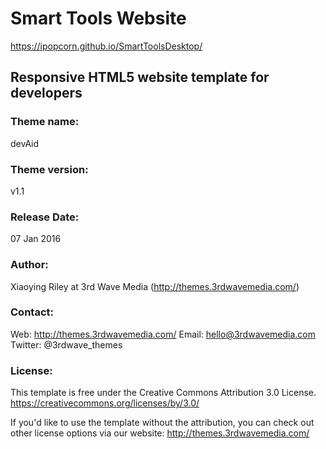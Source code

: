 # Smart Tools Website
https://ipopcorn.github.io/SmartToolsDesktop/

## Responsive HTML5 website template for developers

### Theme name:
devAid

### Theme version:
v1.1

### Release Date:
07 Jan 2016

### Author: 
Xiaoying Riley at 3rd Wave Media (http://themes.3rdwavemedia.com/)

### Contact:
Web: http://themes.3rdwavemedia.com/
Email: hello@3rdwavemedia.com
Twitter: @3rdwave_themes

### License: 
This template is free under the Creative Commons Attribution 3.0 License.
https://creativecommons.org/licenses/by/3.0/

If you'd like to use the template without the attribution, you can check out other license options via our website: http://themes.3rdwavemedia.com/
